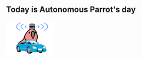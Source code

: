 <h2>Today is Autonomous Parrot's day</h2><img src="https://raw.githubusercontent.com/jmhobbs/cultofthepartyparrot.com/master/parrots/hd/autonomousparrot.gif" />